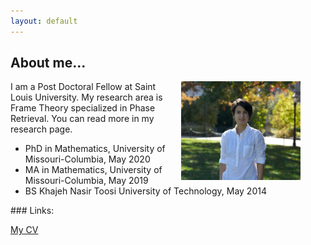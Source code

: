 ```yaml
---
layout: default
---
```

 

## About me...

<!-- wp:image {"id":81,"width":242,"height":128,"sizeSlug":"small"} -->
<figure class="wp-block-image size-small is-resized"><img src="pic.jpeg" alt="my photo" class="wp-image-81" align="right" style="width:45%; margin-left:25px"/></figure>
<!-- /wp:image -->

I am a Post Doctoral Fellow at Saint Louis University. My research area is Frame Theory specialized in Phase Retrieval. You can read more in my research page. 

<ul>
  <li>PhD in Mathematics, University of Missouri-Columbia, May 2020</li>
  <li>MA in Mathematics, University of Missouri-Columbia, May 2019</li>
  <li>BS Khajeh Nasir Toosi University of Technology, May 2014</li>
</ul>
### Links:

[My CV](https://dorigh.github.io/resume/)
